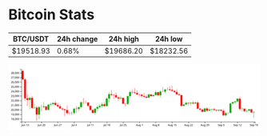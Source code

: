 # Bitcoin Stats

BTC/USDT|24h change|24h high|24h low|
|---|---|---|---|
|$19518.93|0.68%|$19686.20|$18232.56|

<img src="./chart.svg">
